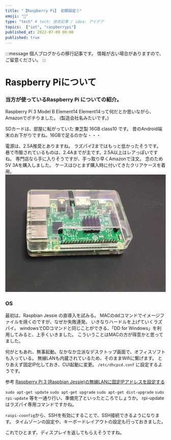 ```yaml
---
title: "【Raspberry Pi】 初期設定①"
emoji: "🤖"
type: "tech" # tech: 技術記事 / idea: アイデア
topics:  ["iot", "raspberrypi"]
published_at: 2022-07-09 00:00
published: true
---
```

<!-- ブログ移行 articles/2016-07-09-raspberry-pi.md -->

:::message
個人ブログからの移行記事です。
情報が古い場合がありますので、ご留意ください。
:::

# Raspberry Piについて

### 当方が使っているRaspberry Pi についての紹介。

Raspberry Pi 3 Model B Element14
Element14って何だとか思いながら、Amazonでポチりました。 (製造会社名みたいです。)

SDカードは、部屋に転がっていた 東芝製 16GB class10 です。
昔のAndroid端末のお下がりですね。16GBで足るのかな・・・

電源は、2.5A推奨とありますね。 ラズパイ2まではもっと低かったそうです。
巷で市販されているものは、2.4Aまでが主です。2.5A以上はレアっぽいですね。
専門店なら手に入りそうですが、手っ取り早くAmazonで注文。 念のため5V 3Aを購入しました。
ケースはひとまず購入時に付いてきたクリアケースを着用。
![ラズパイ](/images/img_raspi1.jpg)

### OS

最初は、Raspbian Jessie の直導入を試みる。
MACのddコマンドでイメージファイルを焼くのですが、なぜか失敗連発。
いきなりハードルを上げていくラズパイ。
windowsでDDコマンドと同じことができる、「DD for Windows」を利用してみると、上手くいきました。
こういうことはMACの方が得意かと思ってました。

何がともあれ、無事起動。なかなか立派なデスクトップ画面で、オフィスソフトも入っている。
無線LANも内蔵されているため、そのままWifiに繋げます。
とりあえず固定IP化しておき、CUI起動に変更。 `/etc/dhcpcd.conf` に設定するようです。

参考 [Raspberry Pi 3 (Raspbian Jessie)の無線LANに固定IPアドレスを設定する](http://qiita.com/momotaro98/items/fa94c0ed6e9e727fe15e)

`sudo apt-get update`
`sudo apt-get upgrade`
`sudo apt-get dist-upgrade` 
`sudo rpi-update` 
等を一通り行い、準備完了といったところでしょうか。
rpi-updateはラズパイ専用コマンドですかね。

`raspi-coonfig`から、SSHを有効にすることで、SSH接続できるようになります。
タイムゾーンの設定や、キーボードレイアウトの設定も行っておきました。

これでひとまず、ディスプレイを返してもらえそうですね。
